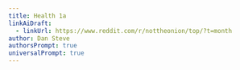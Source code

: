 ```yaml
---
title: Health 1a
linkAiDraft:
  - linkUrl: https://www.reddit.com/r/nottheonion/top/?t=month
author: Dan Steve
authorsPrompt: true
universalPrompt: true
---
```

